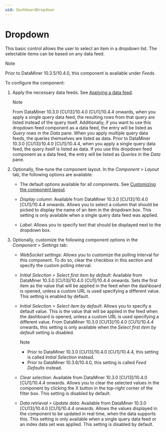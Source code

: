 ```yaml
---
uid: DashboardDropdown
---
```


# Dropdown

This basic control allows the user to select an item in a dropdown list. The selectable items can be based on any data feed.

> [!NOTE]
> Prior to DataMiner 10.3.5/10.4.0<!--  RN 35902 -->, this component is available under *Feeds*.

To configure the component:

1. Apply the necessary data feeds. See [Applying a data feed](xref:Apply_Data_Feed).

   > [!NOTE]
   > From DataMiner 10.3.0 [CU13]/10.4.0 [CU1]/10.4.4 onwards<!--RN 38811-->, when you apply a single query data feed, the resulting rows from that query are listed instead of the query itself. Additionally, if you want to use this dropdown feed component as a data feed, the entry will be listed as *Query rows* in the *Data* pane. When you apply multiple query data feeds, the queries themselves are listed as data. Prior to DataMiner 10.3.0 [CU13]/10.4.0 [CU1]/10.4.4, when you apply a single query data feed, the query itself is listed as data. If you use this dropdown feed component as a data feed, the entry will be listed as *Queries* in the *Data* pane.

1. Optionally, fine-tune the component layout. In the *Component* > *Layout* tab, the following options are available:

   - The default options available for all components. See [Customizing the component layout](xref:Customize_Component_Layout).

   - *Display column*: Available from DataMiner 10.3.0 [CU13]/10.4.0 [CU1]/10.4.4 onwards<!--RN 38811-->. Allows you to select a column that should be picked to display the name of an item in the dropdown box. This setting is only available when a single query data feed was applied.

   - *Label*: Allows you to specify text that should be displayed next to the dropdown box.

1. Optionally, customize the following component options in the *Component* > *Settings* tab:

   - *WebSocket settings*: Allows you to customize the polling interval for this component. To do so, clear the checkbox in this section and specify the custom polling interval.

   - *Initial Selection > Select first item by default*: Available from DataMiner 10.3.0 [CU13]/10.4.0 [CU1]/10.4.4 onwards<!--RN 38775-->. Sets the first item as the value that will be applied in the feed when the dashboard is opened, unless a custom URL is used specifying a different value. This setting is enabled by default.

   - *Initial Selection > Select item by default*: Allows you to specify a default value. This is the value that will be applied in the feed when the dashboard is opened, unless a custom URL is used specifying a different value. From DataMiner 10.3.0 [CU13]/10.4.0 [CU1]/10.4.4 onwards<!--RN 38775-->, this setting is only available when the *Select first item by default* setting is disabled.

     > [!NOTE]
     >
     > - Prior to DataMiner 10.3.0 [CU13]/10.4.0 [CU1]/10.4.4<!--RN 38775-->, this setting is called *Initial Selection* instead.
     > - Prior to DataMiner 10.3.6/10.4.0<!--  RN 35984 -->, this setting is called *Feed Defaults* instead.

   - *Clear selection*: Available from DataMiner 10.3.0 [CU13]/10.4.0 [CU1]/10.4.4 onwards<!--RN 38758-->. Allows you to clear the selected values in the component by clicking the X button in the top-right corner of the filter box. This setting is disabled by default.

   - *Data retrieval > Update data*: Available from DataMiner 10.3.0 [CU13]/10.4.0 [CU1]/10.4.4 onwards<!--RN 38811-->. Allows the values displayed in the component to be updated in real time, when the data supports this. This setting is only available when a single query data feed or an index data set was applied. This setting is disabled by default.
